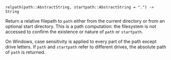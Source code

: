 ```
relpath(path::AbstractString, startpath::AbstractString = ".") -> String
```

Return a relative filepath to `path` either from the current directory or from an optional start directory. This is a path computation: the filesystem is not accessed to confirm the existence or nature of `path` or `startpath`.

On Windows, case sensitivity is applied to every part of the path except drive letters. If `path` and `startpath` refer to different drives, the absolute path of `path` is returned.
